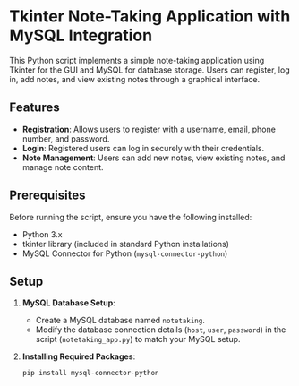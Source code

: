 # Tkinter Note-Taking Application with MySQL Integration

This Python script implements a simple note-taking application using Tkinter for the GUI and MySQL for database storage. Users can register, log in, add notes, and view existing notes through a graphical interface.

## Features

- **Registration**: Allows users to register with a username, email, phone number, and password.
- **Login**: Registered users can log in securely with their credentials.
- **Note Management**: Users can add new notes, view existing notes, and manage note content.

## Prerequisites

Before running the script, ensure you have the following installed:

- Python 3.x
- tkinter library (included in standard Python installations)
- MySQL Connector for Python (`mysql-connector-python`)

## Setup

1. **MySQL Database Setup**:
   - Create a MySQL database named `notetaking`.
   - Modify the database connection details (`host`, `user`, `password`) in the script (`notetaking_app.py`) to match your MySQL setup.

2. **Installing Required Packages**:
   ```bash
   pip install mysql-connector-python
